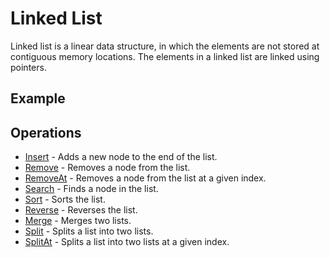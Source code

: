 # Linked List

Linked list is a linear data structure, in which the elements are not stored at contiguous memory locations. The elements in a linked list are linked using pointers.
 
 ## Example
 
 ## Operations
 - [Insert](#) - Adds a new node to the end of the list.
 - [Remove](#) - Removes a node from the list.
 - [RemoveAt](#) - Removes a node from the list at a given index.
 - [Search](#) - Finds a node in the list.
 - [Sort](#) - Sorts the list.
 - [Reverse](#) - Reverses the list.
 - [Merge](#) - Merges two lists.
 - [Split](#) - Splits a list into two lists.
 - [SplitAt](#) - Splits a list into two lists at a given index.
 
